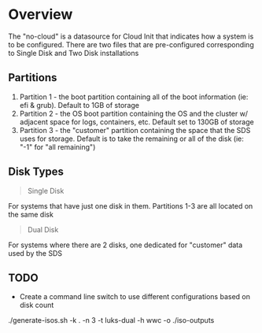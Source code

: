 # Overview

The "no-cloud" is a datasource for Cloud Init that indicates how a system is to be configured. There are two files that are pre-configured corresponding to Single Disk and Two Disk installations

## Partitions
1. Partition 1 - the boot partition containing all of the boot information (ie: efi & grub). Default to 1GB of storage
1. Partition 2 - the OS boot partition containing the OS and the cluster w/ adjacent space for logs, containers, etc. Default set to 130GB of storage
1. Partition 3 - the "customer" partition containing the space that the SDS uses for storage. Default is to take the remaining or all of the disk (ie: "-1" for "all remaining")

## Disk Types

> Single Disk

For systems that have just one disk in them. Partitions 1-3 are all located on the same disk

> Dual Disk

For systems where there are 2 disks, one dedicated for "customer" data used by the SDS

## TODO
- Create a command line switch to use different configurations based on disk count




./generate-isos.sh -k . -n 3 -t luks-dual -h wwc -o ./iso-outputs
